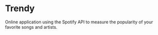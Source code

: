 # Trendy
Online application using the Spotify API to measure the popularity of your favorite songs and artists.
